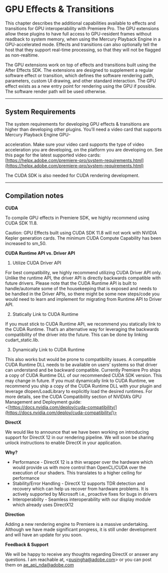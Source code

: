 <a id="gpu-effects-transitions-gpu-effects-transitions"></a>

# GPU Effects & Transitions

This chapter describes the additional capabilities available to effects and transitions for GPU interoperability with Premiere Pro. The GPU extensions allow these plugins to have full access to GPU-resident frames without readback to system memory, when using the Mercury Playback Engine in a GPU-accelerated mode. Effects and transitions can also optionally tell the host that they support real-time processing, so that they will not be flagged as non-realtime.

The GPU extensions work on top of effects and transitions built using the After Effects SDK. The extensions are designed to supplement a regular software effect or transition, which defines the software rendering path, parameters, custom UI drawing, and other standard interaction. The GPU effect exists as a new entry point for rendering using the GPU if possible. The software render path will be used otherwise.

---

## System Requirements

The system requirements for developing GPU effects & transitions are higher than developing other plugins. You’ll need a video card that supports Mercury Playback Engine GPU-

acceleration. Make sure your video card supports the type of video acceleration you are developing, on the platform you are developing on. See this page for the latest supported video cards: [https://helpx.adobe.com/premiere-pro/system-requirements.html](https://helpx.adobe.com/premiere-pro/system-requirements.html)

The CUDA SDK is also needed for CUDA rendering development.

---

## Compilation notes

**CUDA**

To compile GPU effects in Premiere SDK, we highly recommend using CUDA SDK 11.8.

Caution: GPU Effects built using CUDA SDK 11.8 will not work with NVIDIA Kepler generation cards. The minimum CUDA Compute Capability has been increased to sm_50.

**CUDA Runtime API vs. Driver API**

1. Utilize CUDA Driver API

For best compatibility, we highly recommend utilizing CUDA Driver API only. Unlike the runtime API, the driver API is directly backwards compatible with future drivers. Please note that the CUDA Runtime API is built to handle/automate some of the housekeeping that is exposed and needs to be handled in the Driver APIs, so there might be some new steps/code you would need to learn and implement for migrating from Runtime API to Driver API.

2. Statically Link to CUDA Runtime

If you must stick to CUDA Runtime API, we recommend you statically link to the CUDA Runtime. That’s an alternative way for leveraging the backwards compatibility of the driver into the future. This can be done by linking cudart_static.lib.

3. Dynamically Link to CUDA Runtime

This also works but would be prone to compatibility issues. A compatible CUDA Runtime DLL needs to be available on users’ systems so that driver can understand and be backward compatible. Currently Premiere Pro ships a copy of CUDA Runtime DLL of our recommended CUDA SDK version. This may change in future. If you must dynamically link to CUDA Runtime, we recommend you ship a copy of the CUDA Runtime DLL with your plugin and leverage dlopen/LoadLibrary to explicitly load the desired runtimes. For more details, see the CUDA Compatibility section of NVIDIA’s GPU Management and Deployment guide: <[https://docs.nvidia.com/deploy/cuda-compatibility/](https://docs.nvidia.com/deploy/cuda-compatibility/)>

**DirectX**

We would like to announce that we have been working on introducing support for DirectX 12 in our rendering pipeline. We will soon be sharing unlock instructions to enable DirectX in your application.

**Why?**

- Performance - DirectX 12 is a thin wrapper over the hardware which would provide us with more control than OpenCL/CUDA over the execution of our shaders. This translates to a higher ceiling for performance
- Stability/Error Handling - DirectX 12 supports TDR detection and recovery which can help us recover from hardware problems. It is actively supported by Microsoft i.e., proactive fixes for bugs in drivers
- Interoperability - Seamless interoperability with our display module which already uses DirectX12

**Direction**

Adding a new rendering engine to Premiere is a massive undertaking. Although we have made significant progress, it is still under development and will have an update for you soon.

**Feedback & Support**

We will be happy to receive any thoughts regarding DirectX or answer any questions. I am reachable at, <[pusingha@adobe.com](mailto:pusingha@adobe.com)> or you can post them on ae_api_nda@adobe.com
